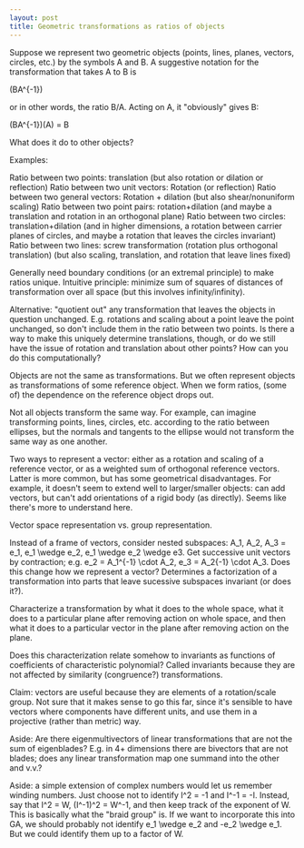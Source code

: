 ```yaml
---
layout: post
title: Geometric transformations as ratios of objects
---
```


Suppose we represent two geometric objects (points, lines, planes, vectors, circles, etc.) by the symbols A and B. A suggestive notation for the transformation that takes A to B is

(BA^{-1})

or in other words, the ratio B/A. Acting on A, it "obviously" gives B:

(BA^{-1})(A) = B

What does it do to other objects?

Examples:

Ratio between two points: translation (but also rotation or dilation or reflection)
Ratio between two unit vectors: Rotation (or reflection)
Ratio between two general vectors: Rotation + dilation (but also shear/nonuniform scaling)
Ratio between two point pairs: rotation+dilation (and maybe a translation and rotation in an orthogonal plane)
Ratio between two circles: translation+dilation (and in higher dimensions, a rotation between carrier planes of circles, and maybe a rotation that leaves the circles invariant)
Ratio between two lines: screw transformation (rotation plus orthogonal translation) (but also scaling, translation, and rotation that leave lines fixed)

Generally need boundary conditions (or an extremal principle) to make ratios unique. Intuitive principle: minimize sum of squares of distances of transformation over all space (but this involves infinity/infinity).

Alternative: "quotient out" any transformation that leaves the objects in question unchanged. E.g. rotations and scaling about a point leave the point unchanged, so don't include them in the ratio between two points. Is there a way to make this uniquely determine translations, though, or do we still have the issue of rotation and translation about other points? How can you do this computationally?

Objects are not the same as transformations. But we often represent objects as transformations of some reference object. When we form ratios, (some of) the dependence on the reference object drops out.

Not all objects transform the same way. For example, can imagine transforming points, lines, circles, etc. according to the ratio between ellipses, but the normals and tangents to the ellipse would not transform the same way as one another.

Two ways to represent a vector: either as a rotation and scaling of a reference vector, or as a weighted sum of orthogonal reference vectors. Latter is more common, but has some geometrical disadvantages. For example, it doesn't seem to extend well to larger/smaller objects: can add vectors, but can't add orientations of a rigid body (as directly). Seems like there's more to understand here.

Vector space representation vs. group representation.

Instead of a frame of vectors, consider nested subspaces: A_1, A_2, A_3 = e_1, e_1 \wedge e_2, e_1 \wedge e_2 \wedge e3. Get successive unit vectors by contraction; e.g. e_2 = A_1^{-1} \cdot A_2, e_3 = A_2{-1} \cdot A_3. Does this change how we represent a vector? Determines a factorization of a transformation into parts that leave sucessive subspaces invariant (or does it?).

Characterize a transformation by what it does to the whole space, what it does to a particular plane after removing action on whole space, and then what it does to a particular vector in the plane after removing action on the plane.

Does this characterization relate somehow to invariants as functions of coefficients of characteristic polynomial? Called invariants because they are not affected by similarity (congruence?) transformations.

Claim: vectors are useful because they are elements of a rotation/scale group. Not sure that it makes sense to go this far, since it's sensible to have vectors where components have different units, and use them in a projective (rather than metric) way.

Aside: Are there eigenmultivectors of linear transformations that are not the sum of eigenblades? E.g. in 4+ dimensions there are bivectors that are not blades; does any linear transformation map one summand into the other and v.v.?

Aside: a simple extension of complex numbers would let us remember winding numbers. Just choose not to identify I^2 = -1 and I^-1 = -I. Instead, say that I^2 = W, (I^-1)^2 = W^-1, and then keep track of the exponent of W. This is basically what the "braid group" is. If we want to incorporate this into GA, we should probably not identify e_1 \wedge e_2 and -e_2 \wedge e_1. But we could identify them up to a factor of W.